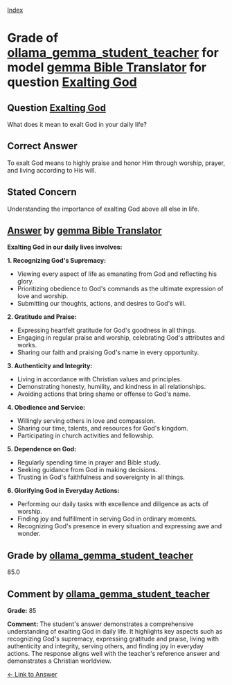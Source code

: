
[Index](../../../../index.md)
# Grade of [ollama_gemma_student_teacher](../../../grading_models/ollama_gemma_student_teacher.md) for model [gemma Bible Translator](../../../answering_models/gemma_Bible_Translator.md) for question [Exalting God](../../../questions/Exalting_God.md)

## Question [Exalting God](../../../questions/Exalting_God.md)
What does it mean to exalt God in your daily life?

## Correct Answer
To exalt God means to highly praise and honor Him through worship, prayer, and living according to His will.

## Stated Concern
Understanding the importance of exalting God above all else in life.

## [Answer](../Exalting_God.md) by [gemma Bible Translator](../../../answering_models/gemma_Bible_Translator.md)
**Exalting God in our daily lives involves:**

**1. Recognizing God's Supremacy:**

* Viewing every aspect of life as emanating from God and reflecting his glory.
* Prioritizing obedience to God's commands as the ultimate expression of love and worship.
* Submitting our thoughts, actions, and desires to God's will.

**2. Gratitude and Praise:**

* Expressing heartfelt gratitude for God's goodness in all things.
* Engaging in regular praise and worship, celebrating God's attributes and works.
* Sharing our faith and praising God's name in every opportunity.

**3. Authenticity and Integrity:**

* Living in accordance with Christian values and principles.
* Demonstrating honesty, humility, and kindness in all relationships.
* Avoiding actions that bring shame or offense to God's name.

**4. Obedience and Service:**

* Willingly serving others in love and compassion.
* Sharing our time, talents, and resources for God's kingdom.
* Participating in church activities and fellowship.

**5. Dependence on God:**

* Regularly spending time in prayer and Bible study.
* Seeking guidance from God in making decisions.
* Trusting in God's faithfulness and sovereignty in all things.

**6. Glorifying God in Everyday Actions:**

* Performing our daily tasks with excellence and diligence as acts of worship.
* Finding joy and fulfillment in serving God in ordinary moments.
* Recognizing God's presence in every situation and expressing awe and wonder.

## Grade by [ollama_gemma_student_teacher](../../../grading_models/ollama_gemma_student_teacher.md)
85.0

## Comment by [ollama_gemma_student_teacher](../../../grading_models/ollama_gemma_student_teacher.md)
**Grade:** 85

**Comment:** The student's answer demonstrates a comprehensive understanding of exalting God in daily life. It highlights key aspects such as recognizing God's supremacy, expressing gratitude and praise, living with authenticity and integrity, serving others, and finding joy in everyday actions. The response aligns well with the teacher's reference answer and demonstrates a Christian worldview.

[&lt;- Link to Answer](../Exalting_God.md)
